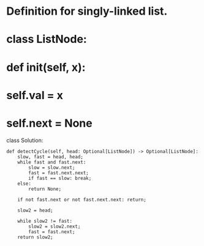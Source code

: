 # Definition for singly-linked list.
# class ListNode:
#     def __init__(self, x):
#         self.val = x
#         self.next = None

class Solution:

    def detectCycle(self, head: Optional[ListNode]) -> Optional[ListNode]:
        slow, fast = head, head;
        while fast and fast.next:
            slow = slow.next;
            fast = fast.next.next;
            if fast == slow: break;
        else:
            return None;
        
        if not fast.next or not fast.next.next: return;
        
        slow2 = head;
        
        while slow2 != fast:
            slow2 = slow2.next;
            fast = fast.next;
        return slow2;
